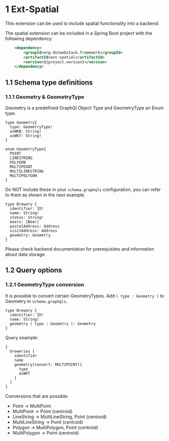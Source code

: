 # 1 Ext-Spatial
This extension can be used to include spatial functionality into a backend.

The spatial extension can be included in a Spring Boot project with the following dependency:
```xml
    <dependency>
        <groupId>org.dotwebstack.framework</groupId>
        <artifactId>ext-spatial</artifactId>
        <version>${project.version}</version>
    </dependency>
```

## 1.1 Schema type definitions

### 1.1.1 Geometry & GeometryType

Geometry is a predefined GraphQl Object Type and GeometryType an Enum type.

```
type Geometry{
  type: GeometryType!
  asWKB: String!
  asWKT: String!
}

enum GeometryType{
  POINT
  LINESTRING
  POLYGON
  MULTIPOINT
  MULTILINESTRING
  MULTIPOLYGON
}
```
Do NOT include these in your `schema.graphqls` configuration, you can refer to them as shown in the next example.
```
type Brewery {
  identifier: ID!
  name: String!
  status: String!
  beers: [Beer]
  postalAddress: Address
  visitAddress: Address
  geometry: Geometry
}
```

Please check backend documentation for prerequisites and information about data storage.

## 1.2 Query options

### 1.2.1 GeometryType conversion

It is possible to convert certain GeometryTypes. Add `( type : Geometry )` to Geometry in `schema.graphqls`.
```
type Brewery {
  identifier: ID!
  name: String!
  geometry ( type : Geometry ): Geometry
}
```
Query example:
```
{
  breweries {
    identifier
    name
    geometry(convert: MULTIPOINT){
      type
      asWKT
    }
  }
}
```
Conversions that are possible:
- Point -> MultiPoint
- MultiPoint -> Point (centroid)
- LineString -> MultiLineString, Point (centroid)
- MultiLineString -> Point (centroid)
- Polygon -> MultiPolygon, Point (centroid)
- MultiPolygon -> Point (centroid)